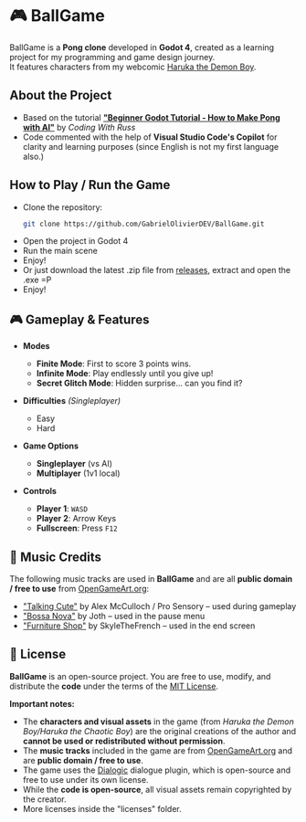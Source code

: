 # 🎮 BallGame

BallGame is a **Pong clone** developed in **Godot 4**, created as a learning project for my programming and game design journey.  
It features characters from my webcomic [Haruka the Demon Boy](https://www.webtoons.com/en/canvas/haruka-the-demon-boy-eng/list?title_no=954452).


## About the Project
- Based on the tutorial **["Beginner Godot Tutorial - How to Make Pong with AI"](https://www.youtube.com/watch?v=Xq9AyhX8HUc)** by *Coding With Russ*  
- Code commented with the help of **Visual Studio Code's Copilot** for clarity and learning purposes (since English is not my first language also.) 


## How to Play / Run the Game
- Clone the repository:
   ```bash
   git clone https://github.com/GabrielOlivierDEV/BallGame.git

- Open the project in Godot 4
- Run the main scene
- Enjoy!
- Or just download the latest .zip file from [releases](https://github.com/GabrielOlivierDEV/BallGame/releases), extract and open the .exe =P
- Enjoy!


## 🎮 Gameplay & Features

- **Modes**  
  - **Finite Mode**: First to score 3 points wins.  
  - **Infinite Mode**: Play endlessly until you give up!  
  - **Secret Glitch Mode**: Hidden surprise… can you find it?  

- **Difficulties** *(Singleplayer)*  
  - Easy  
  - Hard  

- **Game Options**  
  - **Singleplayer** (vs AI)  
  - **Multiplayer** (1v1 local)  

- **Controls**  
  - **Player 1**: `WASD`  
  - **Player 2**: Arrow Keys  
  - **Fullscreen**: Press `F12`  


## 🎵 Music Credits

The following music tracks are used in **BallGame** and are all **public domain / free to use** from [OpenGameArt.org](https://opengameart.org):

- ["Talking Cute"](https://opengameart.org/content/talking-cute-chiptune) by Alex McCulloch / Pro Sensory – used during gameplay  
- ["Bossa Nova"](https://opengameart.org/content/bossa-nova) by Joth – used in the pause menu  
- ["Furniture Shop"](https://opengameart.org/content/furniture-shop) by SkyleTheFrench – used in the end screen


## 📝 License

**BallGame** is an open-source project. You are free to use, modify, and distribute the **code** under the terms of the [MIT License](https://opensource.org/licenses/MIT).  

**Important notes:**

- The **characters and visual assets** in the game (from *Haruka the Demon Boy/Haruka the Chaotic Boy*) are the original creations of the author and **cannot be used or redistributed without permission**.  
- The **music tracks** included in the game are from [OpenGameArt.org](https://opengameart.org) and are **public domain / free to use**.  
- The game uses the [Dialogic](https://github.com/dialogic-godot/dialogic) dialogue plugin, which is open-source and free to use under its own license.
- While the **code is open-source**, all visual assets remain copyrighted by the creator.
- More licenses inside the "licenses" folder.


